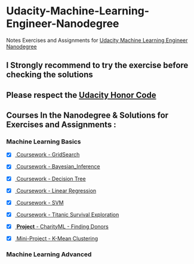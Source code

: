 # Udacity-Machine-Learning-Engineer-Nanodegree
Notes Exercises and Assignments for [Udacity Machine Learning Engineer Nanodegree](https://in.udacity.com/course/machine-learning-engineer-nanodegree--nd009)

## I Strongly recommend to try the exercise before checking the solutions

## Please respect the [Udacity Honor Code](https://udacity.zendesk.com/hc/en-us/articles/210667103-What-is-the-Udacity-Honor-Code-)

## Courses In the Nanodegree & Solutions for Exercises and Assignments : 

### Machine Learning Basics

- [x] [ Coursework - GridSearch](/Machine-Learning-Basics/coursework/Grid_Search_Lab.ipynb)
- [x] [ Coursework - Bayesian_Inference](/Machine-Learning-Basics/coursework/Bayesian_Inference.ipynb) 
- [x] [ Coursework - Decision Tree](/Machine-Learning-Basics/coursework/Decision_Tree.ipynb) 
- [x] [ Coursework - Linear Regression](/Machine-Learning-Basics/coursework/LR_bmi_life_data.ipynb)
- [x] [ Coursework - SVM](/Machine-Learning-Basics/coursework/SVM.ipynb) 
- [x] [ Coursework - Titanic Survival Exploration](/Machine-Learning-Basics/coursework/titanic_survival_exploration.ipynb)
- [x] [ **Project** -  CharityML - Finding Donors](/Machine-Learning-Basics/projects/finding_donors/)

- [x] [ Mini-Project - K-Mean Clustering](/Machine-Learning-Basics/coursework/k-means.ipynb)


### Machine Learning Advanced

 